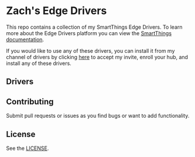# Zach's Edge Drivers

This repo contains a collection of my SmartThings Edge Drivers. To learn more about the Edge Drivers platform you can
view the [SmartThings documentation](https://developer-preview.smartthings.com/docs/devices/hub-connected/get-started).

If you would like to use any of these drivers, you can install
it from my channel of drivers by clicking
[here](https://api.smartthings.com/invitation-web/accept?id=68aadc42-709e-4cff-989f-e3bb760c32f8)
to accept my invite, enroll your hub, and install any of these drivers.

## Drivers


## Contributing

Submit pull requests or issues as you find bugs or want to add functionality.

## License

See the [LICENSE](LICENSE).
